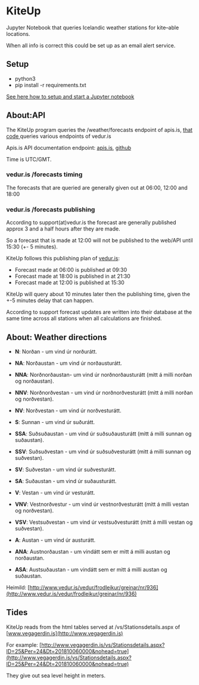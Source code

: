 # KiteUp

Jupyter Notebook that queries Icelandic weather stations for kite–able locations.

When all info is correct this could be set up as an email alert service.


## Setup
* python3
* pip install -r requirements.txt

[See here how to setup and start a Jupyter notebook](https://jupyter.readthedocs.io/en/latest/install.html)

## About:API
The KiteUp program queries the /weather/forecasts endpoint of apis.is, [that code ](https://github.com/apis-is/apis/blob/master/endpoints/weather/index.js) queries various endpoints of vedur.is 

Apis.is API documentation endpoint: [apis.is](http://docs.apis.is/#endpoint-weather), [github](https://github.com/apis-is/apis/blob/master/endpoints/weather/documentation.md)

Time is UTC/GMT.

### vedur.is /forecasts timing
The forecasts that are queried are generally given out at 06:00, 12:00 and 18:00 
### vedur.is /forecasts publishing
According to support(at)vedur.is the forecast are generally published approx 3 and a half hours after they are made.

So a forecast that is made at 12:00 will not be published to the web/API until 15:30 (+- 5 minutes). 

KiteUp follows this publishing plan of [vedur.is](http://vedur.is):

* Forecast made at 06:00 is published at 09:30 
* Forecast made at 18:00 is published in at 21:30
* Forecast made at 12:00 is published at 15:30

KiteUp will query about 10 minutes later then the publishing time, given the +-5 minutes delay that can happen.

According to support forecast updates are written into their database at the same time across all stations when all calculations are finished.

## About: Weather directions

* **N**: Norðan - um vind úr norðurátt.

* **NA**: Norðaustan - um vind úr norðausturátt.
* **NNA**: Norðnorðaustan- um vind úr norðnorðausturátt (mitt á milli norðan og norðaustan).
* **NNV**: Norðnorðvestan - um vind úr norðnorðvesturátt (mitt á milli norðan og norðvestan).
* **NV**: Norðvestan - um vind úr norðvesturátt.

* **S**: Sunnan - um vind úr suðurátt.
* **SSA**: Suðsuðaustan - um vind úr suðsuðausturátt (mitt á milli sunnan og suðaustan).
* **SSV**: Suðsuðvestan - um vind úr suðsuðvesturátt (mitt á milli sunnan og suðvestan).
* **SV**: Suðvestan - um vind úr suðvesturátt.
* **SA**: Suðaustan - um vind úr suðausturátt.

* **V**: Vestan - um vind úr vesturátt.
* **VNV**: Vestnorðvestur - um vind úr vestnorðvesturátt (mitt á milli vestan og norðvestan).
* **VSV**: Vestsuðvestan - um vind úr vestsuðvesturátt (mitt á milli vestan og suðvestan).
* **A**: Austan - um vind úr austurátt.
* **ANA**: Austnorðaustan - um vindátt sem er mitt á milli austan og norðaustan.
* **ASA**: Austsuðaustan - um vindátt sem er mitt á milli austan og suðaustan.


Heimild: [http://www.vedur.is/vedur/frodleikur/greinar/nr/936](http://www.vedur.is/vedur/frodleikur/greinar/nr/936)



## Tides

KiteUp reads from the html tables served at /vs/Stationsdetails.aspx of [www.vegagerdin.is](http://www.vegagerdin.is)

For example: [http://www.vegagerdin.is/vs/Stationsdetails.aspx?ID=25&Per=24&Dt=201810060000&nohead=true](http://www.vegagerdin.is/vs/Stationsdetails.aspx?ID=25&Per=24&Dt=201810060000&nohead=true)

They give out sea level height in meters.




